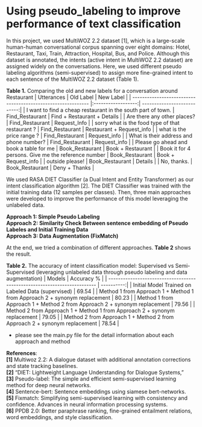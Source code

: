 # Using pseudo_labeling to improve performance of text classification


In this project, we used MultiWOZ 2.2 dataset [1], which is a large-scale human-human conversational corpus spanning over eight domains: Hotel, Restaurant, Taxi, Train, Attraction, Hospital, Bus, and Police. Although this dataset is annotated, the intents (active intent in MultiWOZ 2.2 dataset) are assigned widely on the conversations. Here, we used different pseudo labeling algorithms (semi-supervised) to assign more fine-grained intent to each sentence of the MultiWOZ 2.2 dataset (Table 1).<br>

**Table 1.** Comparing the old and new labels for a conversation around Restaurant
| Utterances                                                   | Old Label	        | New Label                   |
| ------------------------------------------------------------ |:------------------:| ---------------------------:|
| I want to find a cheap restaurant in the south part of town. | Find_Restaurant	| Find + Restaurant + Details |
| Are there any other places?	                               | Find_Restaurant	| Request_Info                |
| sorry what is the food type of that restaurant ?             | Find_Restaurant	| Restaurant + Request_info   |
| what is the price range ?	                                   | Find_Restaurant	| Request_info                |
| What is their address and phone number?                      | Find_Restaurant	| Request_info                |
| Please go ahead and book a table for me                      | Book_Restaurant	| Book + Restaurant           |
| Book it for 4 persons. Give me the reference number          | Book_Restaurant	| Book + Request_info         |
| outside please!                                              | Book_Restaurant	| Details                     |
| No, thanks.                                                  | Book_Restaurant	| Deny + Thanks               |



We used RASA DIET Classifier (a Dual Intent and Entity Transformer) as our intent classification algorithm [2]. The DIET Classifier was trained with the initial training data (12 samples per classes). Then, three main approaches were developed to improve the performance of this model leveraging the unlabeled data.<br>

**Approach 1: Simple Pseudo Labeling**<br>
**Approach 2: Similarity Check Between sentence embedding of Pseudo Labeles and Initial Training Data**<br>
**Approach 3: Data Augmentation (FixMatch)**<br>


At the end, we tried a combination of different approaches. **Table 2** shows the result. 



**Table 2.** The accuracy of intent classification model: Supervised vs Semi-Supervised (leveraging unlabeled data through pseudo labeling and data augmentation)
| Models                                                                    | Accuracy % |
| ------------------------------------------------------------------------- | ----------:|
| Initial Model Trained on Labeled Data (supervised)	                    |  69.54     |
| Method 1 from Approach 1 + Method 1 from Approach 2 + synonym replacement | 80.23      |
| Method 1 from Approach 1 + Method 2 from Approach 2 + synonym replacement | 79.56      |
| Method 2 from Approach 1 + Method 1 from Approach 2 + synonym replacement | 79.05      |
| Method 2 from Approach 1 + Method 2 from Approach 2 + synonym replacement | 78.54      |
* please see the main.py file for the detail information about each approach and method



**References**:<br>
**[1]** Multiwoz 2.2: A dialogue dataset with additional annotation corrections and state tracking baselines.<br>
**[2]** “DIET: Lightweight Language Understanding for Dialogue Systems,”<br>
**[3]** Pseudo-label: The simple and efficient semi-supervised learning method for deep neural networks.<br>
**[4]** Sentence-bert: Sentence embeddings using siamese bert-networks.<br>
**[5]** Fixmatch: Simplifying semi-supervised learning with consistency and confidence. Advances in neural information processing systems.<br>
**[6]** PPDB 2.0: Better paraphrase ranking, fine-grained entailment relations, word embeddings, and style classification.<br>

